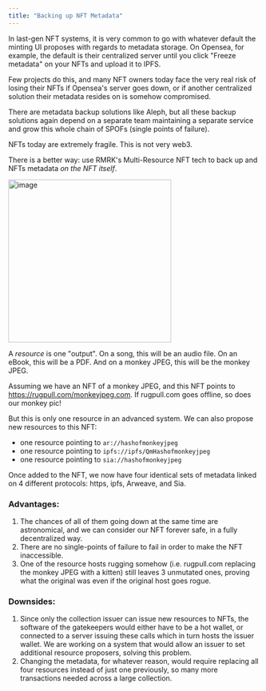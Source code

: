 ```yaml
---
title: "Backing up NFT Metadata"
---
```


In last-gen NFT systems, it is very common to go with whatever default the minting UI proposes with regards to metadata storage. On Opensea, for example, the default is their centralized server until you click "Freeze metadata" on your NFTs and upload it to IPFS.

Few projects do this, and many NFT owners today face the very real risk of losing their NFTs if Opensea's server goes down, or if another centralized solution their metadata resides on is somehow compromised.

There are metadata backup solutions like Aleph, but all these backup solutions again depend on a separate team maintaining a separate service and grow this whole chain of SPOFs (single points of failure).

NFTs today are extremely fragile. This is not very web3.

There is a better way: use RMRK's Multi-Resource NFT tech to back up and NFTs metadata _on the NFT itself_.

<img width="326" alt="image" src="https://user-images.githubusercontent.com/1027871/199571248-8333a077-df49-4fd4-8c89-1b7b08cc255c.png">

A _resource_ is one "output". On a song, this will be an audio file. On an eBook, this will be a PDF. And on a monkey JPEG, this will be the monkey JPEG.

Assuming we have an NFT of a monkey JPEG, and this NFT points to https://rugpull.com/monkeyjpeg.com. If rugpull.com goes offline, so does our monkey pic!

But this is only one resource in an advanced system. We can also propose new resources to this NFT:

- one resource pointing to `ar://hashofmonkeyjpeg`
- one resource pointing to `ipfs://ipfs/QmHashofmonkeyjpeg`
- one resource pointing to `sia://hashofmonkeyjpeg`

Once added to the NFT, we now have four identical sets of metadata linked on 4 different protocols: https, ipfs, Arweave, and Sia. 

### Advantages:

1. The chances of all of them going down at the same time are astronomical, and we can consider our NFT forever safe, in a fully decentralized way.
2. There are no single-points of failure to fail in order to make the NFT inaccessible.
3. One of the resource hosts rugging somehow (i.e. rugpull.com replacing the monkey JPEG with a kitten) still leaves 3 unmutated ones, proving what the original was even if the original host goes rogue.

### Downsides:

1. Since only the collection issuer can issue new resources to NFTs, the software of the gatekeepers would either have to be a hot wallet, or connected to a server issuing these calls which in turn hosts the issuer wallet. We are working on a system that would allow an issuer to set additional resource proposers, solving this problem.
2. Changing the metadata, for whatever reason, would require replacing all four resources instead of just one previously, so many more transactions needed across a large collection.

